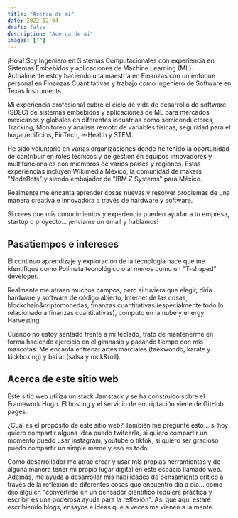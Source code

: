 ```yaml
---
title: "Acerca de mi"
date: 2022-12-04
draft: false
description: "Acerca de mi"
images: [""]
---
```


¡Hola! Soy Ingeniero en Sistemas Computacionales con experiencia en Sistemas Embebidos y aplicaciones de Machine Learning (ML). Actualmente estoy haciendo una maestría en Finanzas con un enfoque personal en Finanzas Cuantitativas y trabajo como Ingeniero de Software en Texas Instruments.

Mi experiencia profesional cubre el ciclo de vida de desarrollo de software (SDLC) de sistemas embebidos y aplicaciones de ML para mercados mexicanos y globales en diferentes industrias como semiconductores, Tracking, Monitoreo y analisis remoto de variables físicas, seguridad para el hogar/edificios, FinTech, e-Health y STEM.

He sido voluntario en varias organizaciones donde he tenido la oportunidad de contribuir en roles técnicos y de gestión en equipos innovadores y multifuncionales con miembros de varios países y regiones. Estas experiencias incluyen Wikimedia México, la comunidad de makers "NodeBots" y siendo embajador de "IBM Z Systems" para México.

Realmente me encanta aprender cosas nuevas y resolver problemas de una manera creativa e innovadora a través de hardware y software.

Si crees que mis conocimientos y experiencia pueden ayudar a tu empresa, startup o proyecto... ¡envíame un email y hablamos!

## Pasatiempos e intereses

El continuo aprendizaje y exploración de la tecnología hace que me identifique como Polímata tecnológico o al menos como un "T-shaped" developer. 

Realmente me atraen muchos campos, pero si tuviera que elegir, diría hardware y software de código abierto, Internet de las cosas, blockchain&criptomonedas, finanzas cuantitativas (especialmente todo lo relacionado a finanzas cuantitativas), computo en la nube y energy Harvesting.

Cuando no estoy sentado frente a mi teclado, trato de mantenerme en forma haciendo ejercicio en el gimnasio y pasando tiempo con mis mascotas. Me encanta entrenar artes marciales (taekwondo, karate y kickboxing) y bailar (salsa y rock&roll).

## Acerca de este sitio web

Este sitio web utiliza un stack Jamstack y se ha construido sobre el Framework Hugo. El hosting y el servicio de encriptación viene de GitHub pages.

¿Cuál es el propósito de este sitio web? También me pregunté esto... si hoy quiero compartir alguna idea puedo twitearla, si quiero compartir un momento puedo usar instagram, youtube o tiktok, si quiero ser gracioso puedo compartir un simple meme y eso es todo.

Como desarrollador me atrae crear y usar mis propias herramientas y de alguna manera tener mi propio lugar digital en este espacio llamado web. Además, me ayuda a desarrollar mis habilidades de pensamiento crítico a través de la reflexión de diferentes cosas que encuentro día a día... como dijo alguien "convertirse en un pensador científico requiere práctica y escribir es una poderosa ayuda para la reflexión". Así que aquí estaré escribiendo blogs, ensayos e ideas que a veces me vienen a la mente.